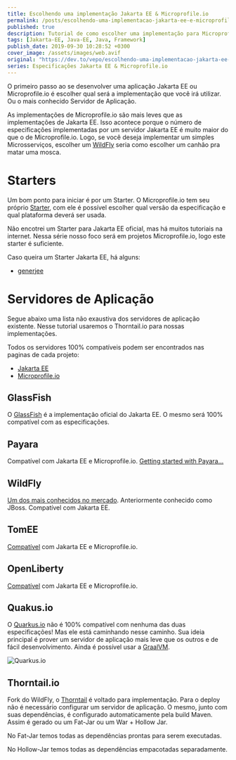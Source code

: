 ```yaml
---
title: Escolhendo uma implementação Jakarta EE & Microprofile.io 
permalink: /posts/escolhendo-uma-implementacao-jakarta-ee-e-microprofile-io
published: true
description: Tutorial de como escolher uma implementação para Microprofile.io ou Jakarta EE. Será atualizado sempre com novas informações.
tags: [Jakarta-EE, Java-EE, Java, Framework]
publish_date: 2019-09-30 10:28:52 +0300
cover_image: /assets/images/web.avif
original: "https://dev.to/vepo/escolhendo-uma-implementacao-jakarta-ee-microprofile-io-13om"
series: Especificações Jakarta EE & Microprofile.io
---
```


O primeiro passo ao se desenvolver uma aplicação Jakarta EE ou Microprofile.io é escolher qual será a implementação que você irá utilizar. Ou o mais conhecido Servidor de Aplicação.

As implementações de Microprofile.io são mais leves que as implementações de Jakarta EE. Isso acontece porque o número de especificações implementadas por um servidor Jakarta EE é muito maior do que o de Microprofile.io. Logo, se você deseja implementar um simples Microsserviços, escolher um [WildFly](https://wildfly.org/) seria como escolher um canhão pra matar uma mosca.

# Starters

Um bom ponto para iniciar é por um Starter. O Microprofile.io tem seu próprio [Starter](https://start.microprofile.io/), com ele é possível escolher qual versão da especificação e qual plataforma deverá ser usada.

Não encotrei um Starter para Jakarta EE oficial, mas há muitos tutoriais na internet. Nessa série nosso foco será em projetos Microprofile.io, logo este starter é suficiente.

Caso queira um Starter Jakarta EE, há alguns:

* [generjee](http://generjee.inetseite.de/)

# Servidores de Aplicação 

Segue abaixo uma lista não exaustiva dos servidores de aplicação existente. Nesse tutorial usaremos o Thorntail.io para nossas implementações.

Todos os servidores 100% compatíveis podem ser encontrados nas paginas de cada projeto:

* [Jakarta EE](https://jakarta.ee/compatibility/)
* [Microprofile.io](https://wiki.eclipse.org/MicroProfile/Implementation)

## GlassFish

O [GlassFish](https://javaee.github.io/glassfish/download) é a implementação oficial do Jakarta EE. O mesmo será 100% compatível com as especificações.


## Payara

Compatível com Jakarta EE e Microprofile.io. [Getting started with Payara...](https://www.payara.fish/documentation/getting-started-with-payara/)

## WildFly

[Um dos mais conhecidos no mercado](https://wildfly.org/). Anteriormente conhecido como JBoss. Compatível com Jakarta EE.

## TomEE

[Compatível](https://tomee.apache.org/) com Jakarta EE e Microprofile.io.

## OpenLiberty

[Compatível](https://openliberty.io/) com Jakarta EE e Microprofile.io.

## Quakus.io

O [Quarkus.io](https://quarkus.io/) não é 100% compatível com nenhuma das duas especificações! Mas ele está caminhando nesse caminho. Sua ideia principal é prover um servidor de aplicação mais leve que os outros e de fácil desenvolvimento. Ainda é possível usar a [GraalVM](https://www.graalvm.org/).

![Quarkus.io](https://thepracticaldev.s3.amazonaws.com/i/o9mpk38fl4yl4tp0t32t.png)

## Thorntail.io

Fork do WildFly, o [Thorntail](https://thorntail.io/generator/) é voltado para implementação. Para o deploy não é necessário configurar um servidor de aplicação. O mesmo, junto com suas dependências, é configurado automaticamente pela build Maven. Assim é gerado ou um Fat-Jar ou um War + Hollow Jar. 

No Fat-Jar temos todas as dependências prontas para serem executadas. 

No Hollow-Jar temos todas as dependências empacotadas separadamente.